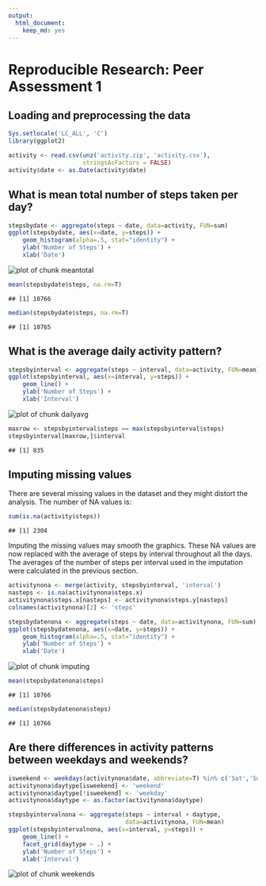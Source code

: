 ```yaml
---
output:
  html_document:
    keep_md: yes
---
```

# Reproducible Research: Peer Assessment 1


## Loading and preprocessing the data


```r
Sys.setlocale('LC_ALL', 'C')
library(ggplot2)
```

```r
activity <- read.csv(unz('activity.zip', 'activity.csv'),
                     stringsAsFactors = FALSE)
activity$date <- as.Date(activity$date)
```


## What is mean total number of steps taken per day?


```r
stepsbydate <- aggregate(steps ~ date, data=activity, FUN=sum)
ggplot(stepsbydate, aes(x=date, y=steps)) +
    geom_histogram(alpha=.5, stat="identity") +
    ylab('Number of Steps') +
    xlab('Date')
```

![plot of chunk meantotal](figure/meantotal.png) 

```r
mean(stepsbydate$steps, na.rm=T)
```

```
## [1] 10766
```

```r
median(stepsbydate$steps, na.rm=T)
```

```
## [1] 10765
```


## What is the average daily activity pattern?


```r
stepsbyinterval <- aggregate(steps ~ interval, data=activity, FUN=mean)
ggplot(stepsbyinterval, aes(x=interval, y=steps)) +
    geom_line() +
    ylab('Number of Steps') +
    xlab('Interval')
```

![plot of chunk dailyavg](figure/dailyavg.png) 

```r
maxrow <- stepsbyinterval$steps == max(stepsbyinterval$steps)
stepsbyinterval[maxrow,]$interval
```

```
## [1] 835
```


## Imputing missing values

There are several missing values in the dataset and they might distort the
analysis. The number of NA values is:

```r
sum(is.na(activity$steps))
```

```
## [1] 2304
```

Imputing the missing values may smooth the graphics. These NA values are now
replaced with the average of steps by interval throughout all the days. The
averages of the number of steps per interval used in the imputation were
calculated in the previous section.

```r
activitynona <- merge(activity, stepsbyinterval, 'interval')
nasteps <- is.na(activitynona$steps.x)
activitynona$steps.x[nasteps] <- activitynona$steps.y[nasteps]
colnames(activitynona)[2] <- 'steps'

stepsbydatenona <- aggregate(steps ~ date, data=activitynona, FUN=sum)
ggplot(stepsbydatenona, aes(x=date, y=steps)) +
    geom_histogram(alpha=.5, stat="identity") +
    ylab('Number of Steps') +
    xlab('Date')
```

![plot of chunk imputing](figure/imputing.png) 

```r
mean(stepsbydatenona$steps)
```

```
## [1] 10766
```

```r
median(stepsbydatenona$steps)
```

```
## [1] 10766
```


## Are there differences in activity patterns between weekdays and weekends?


```r
isweekend <- weekdays(activitynona$date, abbreviate=T) %in% c('Sat','Sun')
activitynona$daytype[isweekend] <- 'weekend'
activitynona$daytype[!isweekend] <- 'weekday'
activitynona$daytype <- as.factor(activitynona$daytype)

stepsbyintervalnona <- aggregate(steps ~ interval + daytype,
                                 data=activitynona, FUN=mean)
ggplot(stepsbyintervalnona, aes(x=interval, y=steps)) +
    geom_line() +
    facet_grid(daytype ~ .) +
    ylab('Number of Steps') +
    xlab('Interval')
```

![plot of chunk weekends](figure/weekends.png) 

